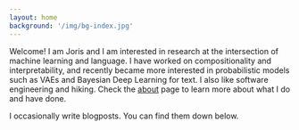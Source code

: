 ```yaml
---
layout: home
background: '/img/bg-index.jpg'
---
```


Welcome! I am Joris and I am interested in research at the intersection of machine learning and language. I have worked on compositionality and interpretability, and recently became more interested in probabilistic models such as VAEs and Bayesian Deep Learning for text. I also like software engineering and hiking. Check the [about](about) page to learn more about what I do and have done.

I occasionally write blogposts. You can find them down below.
